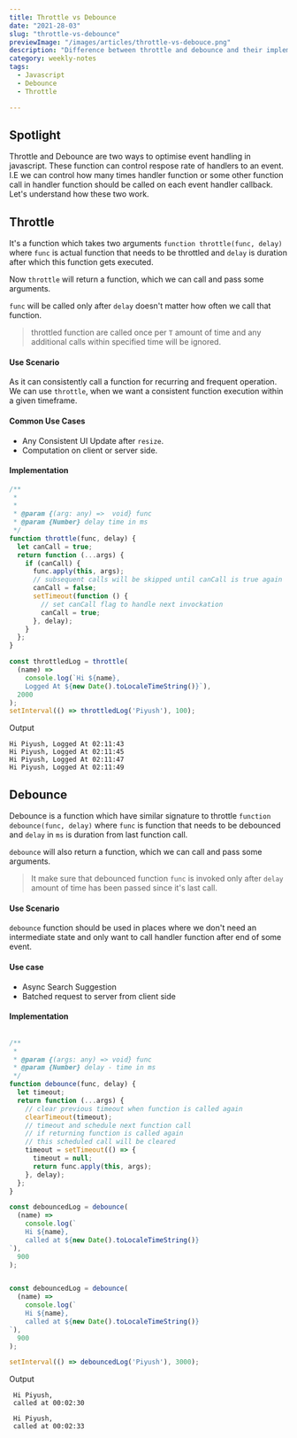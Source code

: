 ```yaml
---
title: Throttle vs Debounce
date: "2021-28-03"
slug: "throttle-vs-debounce"
previewImage: "/images/articles/throttle-vs-debouce.png"
description: "Difference between throttle and debounce and their implementation"
category: weekly-notes
tags:
  - Javascript
  - Debounce
  - Throttle

---
```


## Spotlight

Throttle and Debounce are two ways to optimise event handling in javascript.
These function can control respose rate of handlers to an event. I.E we can control how many times handler function or some other function call in handler function should be called on each event handler callback.
Let's understand how these two work.

## Throttle

It's a function which takes two arguments `function throttle(func, delay)` where `func` is actual function that needs to be throttled and `delay` is duration after which this function gets executed.

Now `throttle` will return a function, which we can call and pass some arguments.

`func` will be called only after `delay` doesn't matter how often we call that function.

> throttled function are called once per `T` amount of time and any additional calls within specified time will be ignored.

#### Use Scenario

As it can consistently call a function for recurring and frequent operation.
We can use `throttle`, when we want a consistent function execution within a given timeframe.

#### Common Use Cases

- Any Consistent UI Update after `resize`.
- Computation on client or server side.


#### Implementation


```js
/**
 *
 *
 * @param {(arg: any) =>  void} func
 * @param {Number} delay time in ms
 */
function throttle(func, delay) {
  let canCall = true;
  return function (...args) {
    if (canCall) {
      func.apply(this, args);
      // subsequent calls will be skipped until canCall is true again
      canCall = false;
      setTimeout(function () {
        // set canCall flag to handle next invockation
        canCall = true;
      }, delay);
    }
  };
}

const throttledLog = throttle(
  (name) =>
    console.log(`Hi ${name},
    Logged At ${new Date().toLocaleTimeString()}`),
  2000
);
setInterval(() => throttledLog('Piyush'), 100);
```

Output

```
Hi Piyush, Logged At 02:11:43
Hi Piyush, Logged At 02:11:45
Hi Piyush, Logged At 02:11:47
Hi Piyush, Logged At 02:11:49
```

## Debounce

Debounce is a function which have similar signature to throttle `function debounce(func, delay)` where `func` is function that needs to be debounced and `delay` in `ms` is duration from last function call.

`debounce` will also return a function, which we can call and pass some arguments.

> It make sure that debounced function `func` is invoked only after `delay` amount of time has been passed since it's last call.


#### Use Scenario

`debounce` function should be used in places where we don't need an intermediate state and only want to call handler function after end of some event.

#### Use case

- Async Search Suggestion
- Batched request to server from client side

#### Implementation

```js

/**
 *
 * @param {(args: any) => void} func
 * @param {Number} delay - time in ms
 */
function debounce(func, delay) {
  let timeout;
  return function (...args) {
    // clear previous timeout when function is called again
    clearTimeout(timeout);
    // timeout and schedule next function call
    // if returning function is called again
    // this scheduled call will be cleared
    timeout = setTimeout(() => {
      timeout = null;
      return func.apply(this, args);
    }, delay);
  };
}

const debouncedLog = debounce(
  (name) =>
    console.log(`
    Hi ${name},
    called at ${new Date().toLocaleTimeString()}
`),
  900
);


const debouncedLog = debounce(
  (name) =>
    console.log(`
    Hi ${name},
    called at ${new Date().toLocaleTimeString()}
`),
  900
);

setInterval(() => debouncedLog('Piyush'), 3000);

```

Output

```
 Hi Piyush,
 called at 00:02:30

 Hi Piyush,
 called at 00:02:33
```